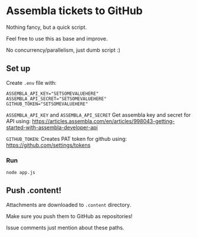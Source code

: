 # Assembla tickets to GitHub

Nothing fancy, but a quick script.

Feel free to use this as base and improve.

No concurrency/parallelism, just dumb script :)

## Set up

Create `.env` file with:

```
ASSEMBLA_API_KEY="SETSOMEVALUEHERE"
ASSEMBLA_API_SECRET="SETSOMEVALUEHERE"
GITHUB_TOKEN="SETSOMEVALUEHERE"
```

`ASSEMBLA_API_KEY` and `ASSEMBLA_API_SECRET` Get assembla key and secret for API using:  https://articles.assembla.com/en/articles/998043-getting-started-with-assembla-developer-api

`GITHUB_TOKEN`: Creates PAT token for github using: https://github.com/settings/tokens

### Run
`node app.js`

## Push .content!

Attachments are downloaded to `.content` directory.

Make sure you push them to GitHub as repositories!

Issue comments just mention about these paths.
